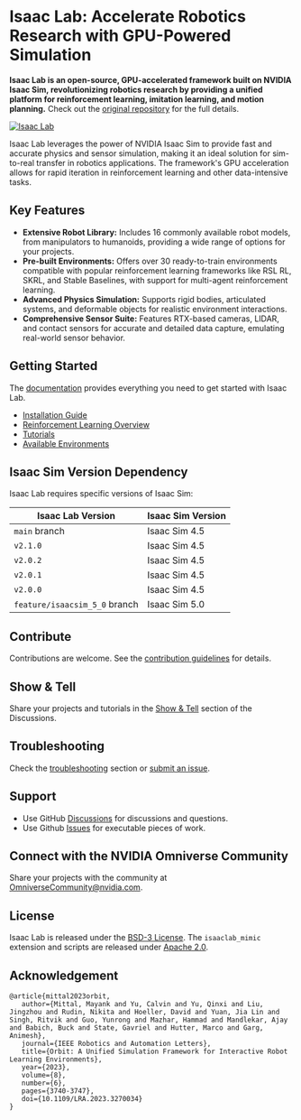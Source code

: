# Isaac Lab: Accelerate Robotics Research with GPU-Powered Simulation

**Isaac Lab is an open-source, GPU-accelerated framework built on NVIDIA Isaac Sim, revolutionizing robotics research by providing a unified platform for reinforcement learning, imitation learning, and motion planning.**  Check out the [original repository](https://github.com/isaac-sim/IsaacLab) for the full details.

[![Isaac Lab](docs/source/_static/isaaclab.jpg)](https://github.com/isaac-sim/IsaacLab)

Isaac Lab leverages the power of NVIDIA Isaac Sim to provide fast and accurate physics and sensor simulation, making it an ideal solution for sim-to-real transfer in robotics applications.  The framework's GPU acceleration allows for rapid iteration in reinforcement learning and other data-intensive tasks.

## Key Features

*   **Extensive Robot Library:**  Includes 16 commonly available robot models, from manipulators to humanoids, providing a wide range of options for your projects.
*   **Pre-built Environments:**  Offers over 30 ready-to-train environments compatible with popular reinforcement learning frameworks like RSL RL, SKRL, and Stable Baselines, with support for multi-agent reinforcement learning.
*   **Advanced Physics Simulation:**  Supports rigid bodies, articulated systems, and deformable objects for realistic environment interactions.
*   **Comprehensive Sensor Suite:**  Features RTX-based cameras, LIDAR, and contact sensors for accurate and detailed data capture, emulating real-world sensor behavior.

## Getting Started

The [documentation](https://isaac-sim.github.io/IsaacLab) provides everything you need to get started with Isaac Lab.

*   [Installation Guide](https://isaac-sim.github.io/IsaacLab/main/source/setup/installation/index.html#local-installation)
*   [Reinforcement Learning Overview](https://isaac-sim.github.io/IsaacLab/main/source/overview/reinforcement-learning/rl_existing_scripts.html)
*   [Tutorials](https://isaac-sim.github.io/IsaacLab/main/source/tutorials/index.html)
*   [Available Environments](https://isaac-sim.github.io/IsaacLab/main/source/overview/environments.html)

## Isaac Sim Version Dependency

Isaac Lab requires specific versions of Isaac Sim:

| Isaac Lab Version             | Isaac Sim Version |
| ----------------------------- | ----------------- |
| `main` branch                 | Isaac Sim 4.5     |
| `v2.1.0`                      | Isaac Sim 4.5     |
| `v2.0.2`                      | Isaac Sim 4.5     |
| `v2.0.1`                      | Isaac Sim 4.5     |
| `v2.0.0`                      | Isaac Sim 4.5     |
| `feature/isaacsim_5_0` branch | Isaac Sim 5.0     |

## Contribute

Contributions are welcome.  See the [contribution guidelines](https://isaac-sim.github.io/IsaacLab/main/source/refs/contributing.html) for details.

## Show & Tell

Share your projects and tutorials in the [Show & Tell](https://github.com/isaac-sim/IsaacLab/discussions/categories/show-and-tell) section of the Discussions.

## Troubleshooting

Check the [troubleshooting](https://isaac-sim.github.io/IsaacLab/main/source/refs/troubleshooting.html) section or [submit an issue](https://github.com/isaac-sim/IsaacLab/issues).

## Support

*   Use GitHub [Discussions](https://github.com/isaac-sim/IsaacLab/discussions) for discussions and questions.
*   Use Github [Issues](https://github.com/isaac-sim/IsaacLab/issues) for executable pieces of work.

## Connect with the NVIDIA Omniverse Community

Share your projects with the community at OmniverseCommunity@nvidia.com.

## License

Isaac Lab is released under the [BSD-3 License](LICENSE). The `isaaclab_mimic` extension and scripts are released under [Apache 2.0](LICENSE-mimic).

## Acknowledgement

```
@article{mittal2023orbit,
   author={Mittal, Mayank and Yu, Calvin and Yu, Qinxi and Liu, Jingzhou and Rudin, Nikita and Hoeller, David and Yuan, Jia Lin and Singh, Ritvik and Guo, Yunrong and Mazhar, Hammad and Mandlekar, Ajay and Babich, Buck and State, Gavriel and Hutter, Marco and Garg, Animesh},
   journal={IEEE Robotics and Automation Letters},
   title={Orbit: A Unified Simulation Framework for Interactive Robot Learning Environments},
   year={2023},
   volume={8},
   number={6},
   pages={3740-3747},
   doi={10.1109/LRA.2023.3270034}
}